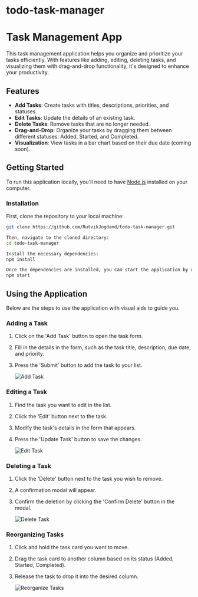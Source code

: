 # todo-task-manager
# Task Management App

This task management application helps you organize and prioritize your tasks efficiently. With features like adding, editing, deleting tasks, and visualizing them with drag-and-drop functionality, it's designed to enhance your productivity.

## Features

- **Add Tasks**: Create tasks with titles, descriptions, priorities, and statuses.
- **Edit Tasks**: Update the details of an existing task.
- **Delete Tasks**: Remove tasks that are no longer needed.
- **Drag-and-Drop**: Organize your tasks by dragging them between different statuses: Added, Started, and Completed.
- **Visualization**: View tasks in a bar chart based on their due date (coming soon).

## Getting Started

To run this application locally, you'll need to have [Node.js](https://nodejs.org/) installed on your computer.

### Installation

First, clone the repository to your local machine:

```bash
git clone https://github.com/RutvikJogdand/todo-task-manager.git

Then, navigate to the cloned directory:
cd todo-task-manager

Install the necessary dependencies:
npm install

Once the dependencies are installed, you can start the application by running:
npm start
```

## Using the Application

Below are the steps to use the application with visual aids to guide you.

### Adding a Task

1. Click on the 'Add Task' button to open the task form.
2. Fill in the details in the form, such as the task title, description, due date, and priority.
3. Press the 'Submit' button to add the task to your list.

   ![Add Task](path-to-add-task-image.png)

### Editing a Task

1. Find the task you want to edit in the list.
2. Click the 'Edit' button next to the task.
3. Modify the task's details in the form that appears.
4. Press the 'Update Task' button to save the changes.

   ![Edit Task](path-to-edit-task-image.png)

### Deleting a Task

1. Click the 'Delete' button next to the task you wish to remove.
2. A confirmation modal will appear.
3. Confirm the deletion by clicking the 'Confirm Delete' button in the modal.

   ![Delete Task](path-to-delete-task-image.png)

### Reorganizing Tasks

1. Click and hold the task card you want to move.
2. Drag the task card to another column based on its status (Added, Started, Completed).
3. Release the task to drop it into the desired column.

   ![Reorganize Tasks](path-to-reorganize-tasks-image.png)


